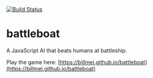 [![Build Status](http://ec2-18-234-81-249.compute-1.amazonaws.com/buildStatus/icon?job=fake-backend)](http://ec2-18-234-81-249.compute-1.amazonaws.com/job/fake-backend/)

battleboat
==========

A JavaScript AI that beats humans at battleship.

Play the game here: [https://billmei.github.io/battleboat](https://billmei.github.io/battleboat)


